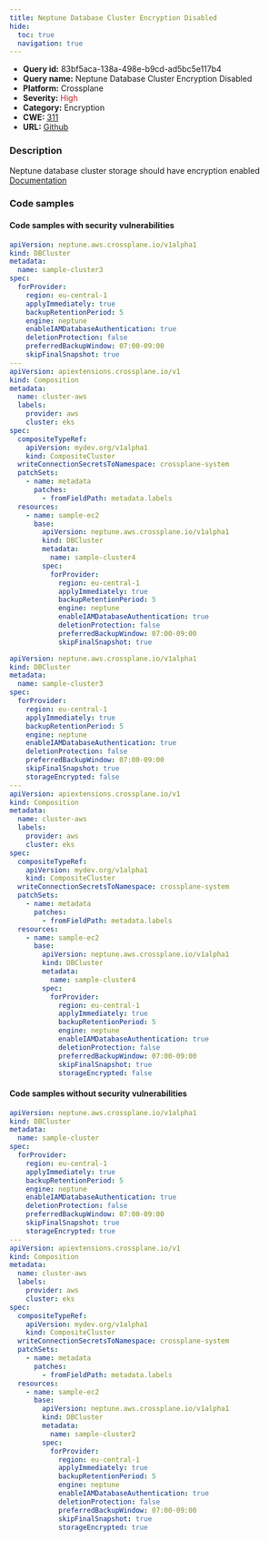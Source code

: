 ```yaml
---
title: Neptune Database Cluster Encryption Disabled
hide:
  toc: true
  navigation: true
---
```


<style>
  .highlight .hll {
    background-color: #ff171742;
  }
  .md-content {
    max-width: 1100px;
    margin: 0 auto;
  }
</style>

-   **Query id:** 83bf5aca-138a-498e-b9cd-ad5bc5e117b4
-   **Query name:** Neptune Database Cluster Encryption Disabled
-   **Platform:** Crossplane
-   **Severity:** <span style="color:#bb2124">High</span>
-   **Category:** Encryption
-   **CWE:** <a href="https://cwe.mitre.org/data/definitions/311.html" onclick="newWindowOpenerSafe(event, 'https://cwe.mitre.org/data/definitions/311.html')">311</a>
-   **URL:** [Github](https://github.com/Checkmarx/kics/tree/master/assets/queries/crossplane/aws/neptune_database_cluster_encryption_disabled)

### Description
Neptune database cluster storage should have encryption enabled<br>
[Documentation](https://doc.crds.dev/github.com/crossplane/provider-aws/neptune.aws.crossplane.io/DBCluster/v1alpha1@v0.29.0#spec-forProvider-storageEncrypted)

### Code samples
#### Code samples with security vulnerabilities
```yaml title="Positive test num. 1 - yaml file" hl_lines="40 6"
apiVersion: neptune.aws.crossplane.io/v1alpha1
kind: DBCluster
metadata:
  name: sample-cluster3
spec:
  forProvider:
    region: eu-central-1
    applyImmediately: true
    backupRetentionPeriod: 5
    engine: neptune
    enableIAMDatabaseAuthentication: true
    deletionProtection: false
    preferredBackupWindow: 07:00-09:00
    skipFinalSnapshot: true
---
apiVersion: apiextensions.crossplane.io/v1
kind: Composition
metadata:
  name: cluster-aws
  labels:
    provider: aws
    cluster: eks
spec:
  compositeTypeRef:
    apiVersion: mydev.org/v1alpha1
    kind: CompositeCluster
  writeConnectionSecretsToNamespace: crossplane-system
  patchSets:
    - name: metadata
      patches:
        - fromFieldPath: metadata.labels
  resources:
    - name: sample-ec2
      base:
        apiVersion: neptune.aws.crossplane.io/v1alpha1
        kind: DBCluster
        metadata:
          name: sample-cluster4
        spec:
          forProvider:
            region: eu-central-1
            applyImmediately: true
            backupRetentionPeriod: 5
            engine: neptune
            enableIAMDatabaseAuthentication: true
            deletionProtection: false
            preferredBackupWindow: 07:00-09:00
            skipFinalSnapshot: true

```
```yaml title="Positive test num. 2 - yaml file" hl_lines="50 15"
apiVersion: neptune.aws.crossplane.io/v1alpha1
kind: DBCluster
metadata:
  name: sample-cluster3
spec:
  forProvider:
    region: eu-central-1
    applyImmediately: true
    backupRetentionPeriod: 5
    engine: neptune
    enableIAMDatabaseAuthentication: true
    deletionProtection: false
    preferredBackupWindow: 07:00-09:00
    skipFinalSnapshot: true
    storageEncrypted: false
---
apiVersion: apiextensions.crossplane.io/v1
kind: Composition
metadata:
  name: cluster-aws
  labels:
    provider: aws
    cluster: eks
spec:
  compositeTypeRef:
    apiVersion: mydev.org/v1alpha1
    kind: CompositeCluster
  writeConnectionSecretsToNamespace: crossplane-system
  patchSets:
    - name: metadata
      patches:
        - fromFieldPath: metadata.labels
  resources:
    - name: sample-ec2
      base:
        apiVersion: neptune.aws.crossplane.io/v1alpha1
        kind: DBCluster
        metadata:
          name: sample-cluster4
        spec:
          forProvider:
            region: eu-central-1
            applyImmediately: true
            backupRetentionPeriod: 5
            engine: neptune
            enableIAMDatabaseAuthentication: true
            deletionProtection: false
            preferredBackupWindow: 07:00-09:00
            skipFinalSnapshot: true
            storageEncrypted: false

```


#### Code samples without security vulnerabilities
```yaml title="Negative test num. 1 - yaml file"
apiVersion: neptune.aws.crossplane.io/v1alpha1
kind: DBCluster
metadata:
  name: sample-cluster
spec:
  forProvider:
    region: eu-central-1
    applyImmediately: true
    backupRetentionPeriod: 5
    engine: neptune
    enableIAMDatabaseAuthentication: true
    deletionProtection: false
    preferredBackupWindow: 07:00-09:00
    skipFinalSnapshot: true
    storageEncrypted: true
---
apiVersion: apiextensions.crossplane.io/v1
kind: Composition
metadata:
  name: cluster-aws
  labels:
    provider: aws
    cluster: eks
spec:
  compositeTypeRef:
    apiVersion: mydev.org/v1alpha1
    kind: CompositeCluster
  writeConnectionSecretsToNamespace: crossplane-system
  patchSets:
    - name: metadata
      patches:
        - fromFieldPath: metadata.labels
  resources:
    - name: sample-ec2
      base:
        apiVersion: neptune.aws.crossplane.io/v1alpha1
        kind: DBCluster
        metadata:
          name: sample-cluster2
        spec:
          forProvider:
            region: eu-central-1
            applyImmediately: true
            backupRetentionPeriod: 5
            engine: neptune
            enableIAMDatabaseAuthentication: true
            deletionProtection: false
            preferredBackupWindow: 07:00-09:00
            skipFinalSnapshot: true
            storageEncrypted: true

```
